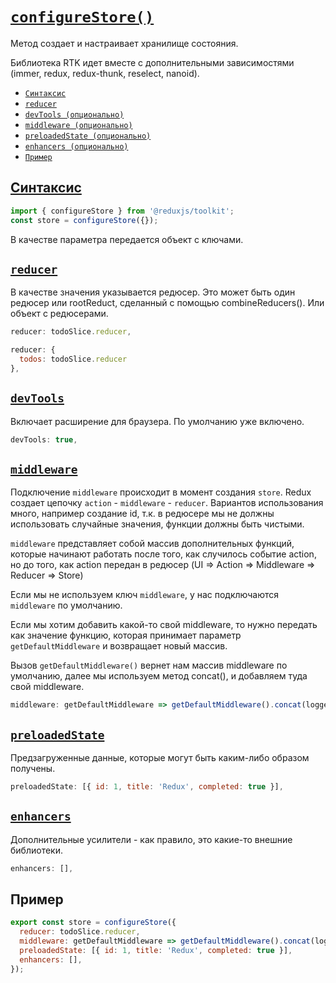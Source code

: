 # [`configureStore()`](../index.md)

Метод создает и настраивает хранилище состояния.

Библиотека RTK идет вместе с дополнительными зависимостями (immer, redux, redux-thunk, reselect, nanoid).

- [`Синтаксис`](#cинтаксис)
- [`reducer`](#reducer)
- [`devTools (опционально)`](#devtools)
- [`middleware (опционально)`](#middleware)
- [`preloadedState (опционально)`](#preloadedstate)
- [`enhancers (опционально)`](#enhancers)
- [`Пример`](#пример)

## [Cинтаксис](#configurestore)

```js
import { configureStore } from '@reduxjs/toolkit';
const store = configureStore({});
```

В качестве параметра передается объект с ключами.

## [`reducer`](#configurestore)

В качестве значения указывается редюсер. Это может быть один редюсер или rootReduct, сделанный с помощью combineReducers(). Или объект с редюсерами.

```js
reducer: todoSlice.reducer,
```

```js
reducer: {
  todos: todoSlice.reducer
},
```

## [`devTools`](#configurestore)

Включает расширение для браузера. По умолчанию уже включено.

```js
devTools: true,
```

## [`middleware`](#configurestore)

Подключение `middleware` происходит в момент создания `store`. Redux создает цепочку `action` - `middleware` - `reducer`. Вариантов использования много, например создание id, т.к. в редюсере мы не должны использовать случайные значения, функции должны быть чистыми.

`middleware` представляет собой массив дополнительных функций, которые начинают работать после того, как случилось событие action, но до того, как action передан в редюсер (UI => Action => Middleware => Reducer => Store)

Если мы не используем ключ `middleware`, у нас подключаются `middleware` по умолчанию.

Если мы хотим добавить какой-то свой middleware, то нужно передать как значение функцию, которая принимает параметр `getDefaultMiddleware` и возвращает новый массив.

Вызов `getDefaultMiddleware()` вернет нам массив middleware по умолчанию, далее мы используем метод concat(), и добавляем туда свой middleware.

```js
middleware: getDefaultMiddleware => getDefaultMiddleware().concat(logger),
```

## [`preloadedState`](#configurestore)

Предзагруженные данные, которые могут быть каким-либо образом получены.

```js
preloadedState: [{ id: 1, title: 'Redux', completed: true }],
```

## [`enhancers`](#configurestore)

Дополнительные усилители - как правило, это какие-то внешние библиотеки.

```js
enhancers: [],
```

## Пример

```js
export const store = configureStore({
  reducer: todoSlice.reducer,
  middleware: getDefaultMiddleware => getDefaultMiddleware().concat(logger),
  preloadedState: [{ id: 1, title: 'Redux', completed: true }],
  enhancers: [],
});
```
